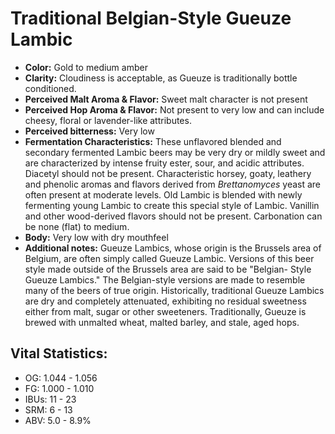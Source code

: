 # Traditional Belgian-Style Gueuze Lambic

- **Color:** Gold to medium amber
- **Clarity:** Cloudiness is acceptable, as Gueuze is traditionally bottle conditioned.
- **Perceived Malt Aroma & Flavor:** Sweet malt character is not present
- **Perceived Hop Aroma & Flavor:** Not present to very low and can include cheesy, floral or lavender-like attributes.
- **Perceived bitterness:** Very low
- **Fermentation Characteristics:** These unflavored blended and secondary fermented Lambic beers may be very dry or mildly sweet and are characterized by intense fruity ester, sour, and acidic attributes. Diacetyl should not be present. Characteristic horsey, goaty, leathery and phenolic aromas and flavors derived from _Brettanomyces_ yeast are often present at moderate levels. Old Lambic is blended with newly fermenting young Lambic to create this special style of Lambic. Vanillin and other wood-derived flavors should not be present. Carbonation can be none (flat) to medium.
- **Body:** Very low with dry mouthfeel
- **Additional notes:** Gueuze Lambics, whose origin is the Brussels area of Belgium, are often simply called Gueuze Lambic. Versions of this beer style made outside of the Brussels area are said to be "Belgian- Style Gueuze Lambics." The Belgian-style versions are made to resemble many of the beers of true origin. Historically, traditional Gueuze Lambics are dry and completely attenuated, exhibiting no residual sweetness either from malt, sugar or other sweeteners. Traditionally, Gueuze is brewed with unmalted wheat, malted barley, and stale, aged hops.

## Vital Statistics:

- OG: 1.044 - 1.056
- FG: 1.000 - 1.010
- IBUs: 11 - 23
- SRM: 6 - 13
- ABV: 5.0 - 8.9% 
